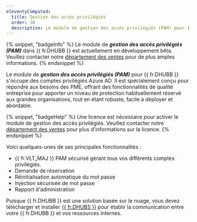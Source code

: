 ```yaml
---
eleventyComputed:
  title: Gestion des accès privilégiés
  order: 30
  description: Le module de gestion des accès privilégiés (PAM) pour {{ fr.DHUBB }} s'occupe des comptes privilégiés Azure AD. Il est spécialement conçu pour répondre aux besoins des PME, offrant des fonctionnalités de qualité entreprise pour apporter un niveau de protection habituellement réservé aux grandes organisations, tout en étant robuste, facile à déployer et abordable.
---
```

{% snippet, "badgeInfo" %}
Le module de ***gestion des accès privilégiés (PAM)*** dans {{ fr.DHUBB }} est actuellement en développement bêta. Veuillez contacter notre [département des ventes](mailto:sales@devolutions.net) pour de plus amples informations.
{% endsnippet %}  

Le module de ***gestion des accès privilégiés (PAM)*** pour {{ fr.DHUBB }} s'occupe des comptes privilégiés Azure AD. Il est spécialement conçu pour répondre aux besoins des PME, offrant des fonctionnalités de qualité entreprise pour apporter un niveau de protection habituellement réservé aux grandes organisations, tout en étant robuste, facile à déployer et abordable.  

{% snippet, "badgeHelp" %}
Une licence est nécessaire pour activer le module de gestion des accès privilégiés. Veuillez contacter notre [département des ventes](mailto:sales@devolutions.net) pour plus d'informations sur la licence.
{% endsnippet %}  

Voici quelques-unes de ses principales fonctionnalités :  

* {{ fr.VLT_MAJ }} PAM sécurisé gérant tous vos différents comptes privilégiés.
* Demande de réservation
* Réinitialisation automatique du mot passe
* Injection sécurisée de mot passe
* Rapport d'administration

Puisque {{ fr.DHUBB }} est une solution basée sur le nuage, vous devez télécharger et installer [{{ fr.DHUBS }}](https://docs.devolutions.net/fr/hub/privileged-access-management/download-and-install-devolutions-hub-services/?l=fr) pour établir la communication entre votre {{ fr.DHUBB }} et vos ressources internes.
